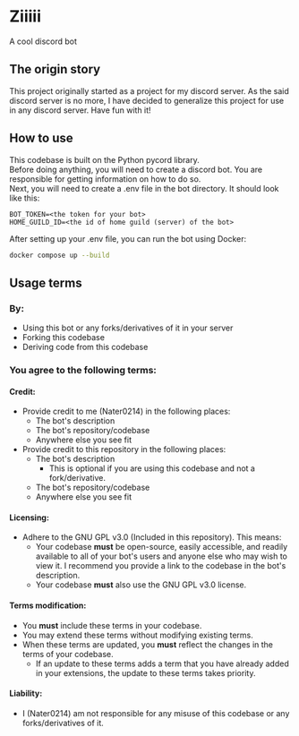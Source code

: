 Ziiiii
=====
A cool discord bot

The origin story
-----
This project originally started as a project for my discord server. As the said discord server is no more, I have decided to generalize this project for use in any discord server. Have fun with it!

How to use
-----
This codebase is built on the Python pycord library.  
Before doing anything, you will need to create a discord bot. You are responsible for getting information on how to do so.  
Next, you will need to create a .env file in the bot directory. It should look like this:
```
BOT_TOKEN=<the token for your bot>
HOME_GUILD_ID=<the id of home guild (server) of the bot>
```
After setting up your .env file, you can run the bot using Docker:
```sh
docker compose up --build
```

Usage terms
-----
### By:
- Using this bot or any forks/derivatives of it in your server
- Forking this codebase
- Deriving code from this codebase

### You agree to the following terms:
#### Credit:
- Provide credit to me (Nater0214) in the following places:
  - The bot's description
  - The bot's repository/codebase
  - Anywhere else you see fit
- Provide credit to this repository in the following places:
  - The bot's description
    - This is optional if you are using this codebase and not a fork/derivative.
  - The bot's repository/codebase
  - Anywhere else you see fit
#### Licensing:
- Adhere to the GNU GPL v3.0 (Included in this repository). This means:
  - Your codebase **must** be open-source, easily accessible, and readily available to all of your bot's users and anyone else who may wish to view it. I recommend you provide a link to the codebase in the bot's description.
  - Your codebase **must** also use the GNU GPL v3.0 license.
#### Terms modification:
- You **must** include these terms in your codebase.
- You may extend these terms without modifying existing terms.
- When these terms are updated, you **must** reflect the changes in the terms of your codebase.
  - If an update to these terms adds a term that you have already added in your extensions, the update to these terms takes priority.
#### Liability:
- I (Nater0214) am not responsible for any misuse of this codebase or any forks/derivatives of it.

